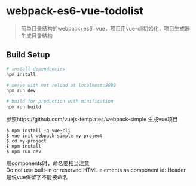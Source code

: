 # webpack-es6-vue-todolist

> 简单目录结构的webpack+es6+vue，项目用vue-cli初始化，项目生成器生成目录结构

## Build Setup

``` bash
# install dependencies
npm install

# serve with hot reload at localhost:8080
npm run dev

# build for production with minification
npm run build
```
  
参照https://github.com/vuejs-templates/webpack-simple 生成vue项目  
```  
$ npm install -g vue-cli
$ vue init webpack-simple my-project
$ cd my-project
$ npm install
$ npm run dev 
```
  
用components时，命名要相当注意  
Do not use built-in or reserved HTML elements as component id: Header  
是说vue保留字不能被命名
